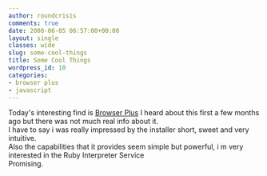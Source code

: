 ```yaml
---
author: roundcrisis
comments: true
date: 2008-06-05 06:57:00+00:00
layout: single
classes: wide
slug: some-cool-things
title: Some Cool Things
wordpress_id: 10
categories:
- browser plus
- javascript
---
```


Today's interesting find is [Browser Plus](http://re3-bplus-001.yos.re3.yahoo.com/docs/samples/) I heard about this first a few months ago but there was not much real info about it.  
I have to say i was really impressed by the installer short, sweet and very intuitive.  
Also the capabilities that it provides seem simple but powerful, i m very interested in the Ruby Interpreter Service  
Promising.
